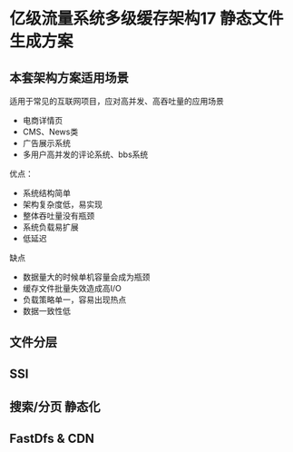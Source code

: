 # 亿级流量系统多级缓存架构17 静态文件生成方案

## 本套架构方案适用场景

适用于常见的互联网项目，应对高并发、高吞吐量的应用场景

- 电商详情页
- CMS、News类
- 广告展示系统
- 多用户高并发的评论系统、bbs系统

优点： 

- 系统结构简单
- 架构复杂度低，易实现
- 整体吞吐量没有瓶颈
- 系统负载易扩展
- 低延迟

缺点

- 数据量大的时候单机容量会成为瓶颈
- 缓存文件批量失效造成高I/O
- 负载策略单一，容易出现热点
- 数据一致性低



## 文件分层

## SSI

## 搜索/分页 静态化

## FastDfs & CDN

